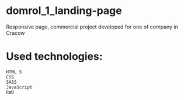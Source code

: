 # domrol_1_landing-page

Responsive page, commercial project developed for one of company in Cracow

# Used technologies:

    HTML 5
    CSS
    SASS
    JavaScript
    RWD
    
    
